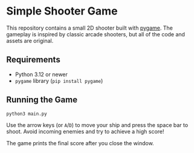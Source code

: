 # Simple Shooter Game

This repository contains a small 2D shooter built with [pygame](https://www.pygame.org/). The gameplay is inspired by classic arcade shooters, but all of the code and assets are original.

## Requirements

- Python 3.12 or newer
- `pygame` library (`pip install pygame`)

## Running the Game

```
python3 main.py
```

Use the arrow keys (or `A`/`D`) to move your ship and press the space bar to shoot. Avoid incoming enemies and try to achieve a high score!

The game prints the final score after you close the window.

